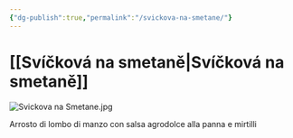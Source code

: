 ```yaml
---
{"dg-publish":true,"permalink":"/svickova-na-smetane/"}
---
```


# [[Svíčková na smetaně\|Svíčková na smetaně]]

![Svickova na Smetane.jpg](/img/user/allegati/Svickova%20na%20Smetane.jpg)

Arrosto di lombo di manzo con salsa agrodolce alla panna e mirtilli